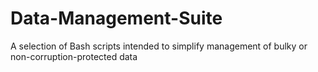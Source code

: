 # Data-Management-Suite
A selection of Bash scripts intended to simplify management of bulky or non-corruption-protected data
